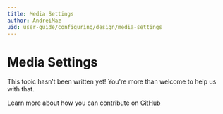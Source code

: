 ```yaml
---
title: Media Settings
author: AndreiMaz
uid: user-guide/configuring/design/media-settings
---
```

# Media Settings

This topic hasn’t been written yet! You're more than welcome to help us with that.

Learn more about how you can contribute on [GitHub](https://github.com/nopSolutions/nopCommerce-Docs/blob/master/CONTRIBUTING.md)